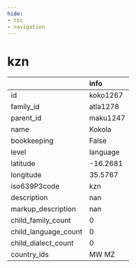 ```yaml
---
hide:
- toc
- navigation
---
```

# kzn
|                      | info     |
|:---------------------|:---------|
| id                   | koko1267 |
| family_id            | atla1278 |
| parent_id            | maku1247 |
| name                 | Kokola   |
| bookkeeping          | False    |
| level                | language |
| latitude             | -16.2681 |
| longitude            | 35.5767  |
| iso639P3code         | kzn      |
| description          | nan      |
| markup_description   | nan      |
| child_family_count   | 0        |
| child_language_count | 0        |
| child_dialect_count  | 0        |
| country_ids          | MW MZ    |